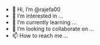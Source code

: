 - 👋 Hi, I’m @rajefa00
- 👀 I’m interested in ...
- 🌱 I’m currently learning ...
- 💞️ I’m looking to collaborate on ...
- 📫 How to reach me ...

<!---
rajefa00/rajefa00 is a ✨ special ✨ repository because its `README.md` (this file) appears on your GitHub profile.
You can click the Preview link to take a look at your changes.
---><div id="Skinning" style="height: 0px; position: fixed; top: 0px; z-index: 2;" data-google-query-id="CLaZ7KaT-fMCFdrqUQodL9sPKg"><div id="google_ads_iframe_/7229,60090164/mawdou3/Education_2__container__" style="border: 0pt none; margin: auto; text-align: center;"></div></div>
